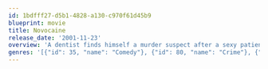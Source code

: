 ```yaml
---
id: 1bdfff27-d5b1-4828-a130-c970f61d45b9
blueprint: movie
title: Novocaine
release_date: '2001-11-23'
overview: 'A dentist finds himself a murder suspect after a sexy patient seduces him into prescribing her drugs'
genres: '[{"id": 35, "name": "Comedy"}, {"id": 80, "name": "Crime"}, {"id": 53, "name": "Thriller"}]'
---
```

